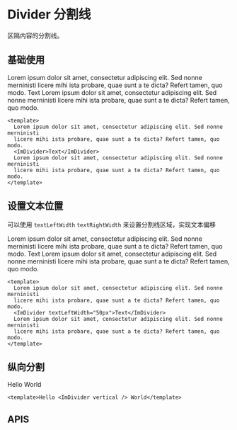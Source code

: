 # Divider 分割线

区隔内容的分割线。

## 基础使用

Lorem ipsum dolor sit amet, consectetur adipiscing elit. Sed nonne merninisti licere mihi ista probare, quae sunt a
te dicta? Refert tamen, quo modo.
<ImDivider>Text</ImDivider>
Lorem ipsum dolor sit amet, consectetur adipiscing elit. Sed nonne merninisti licere mihi ista probare, quae sunt a
te dicta? Refert tamen, quo modo.

```vue
<template>
  Lorem ipsum dolor sit amet, consectetur adipiscing elit. Sed nonne merninisti
  licere mihi ista probare, quae sunt a te dicta? Refert tamen, quo modo.
  <ImDivider>Text</ImDivider>
  Lorem ipsum dolor sit amet, consectetur adipiscing elit. Sed nonne merninisti
  licere mihi ista probare, quae sunt a te dicta? Refert tamen, quo modo.
</template>
```

## 设置文本位置

可以使用 `textLeftWidth` `textRightWidth` 来设置分割线区域，实现文本偏移

Lorem ipsum dolor sit amet, consectetur adipiscing elit. Sed nonne merninisti licere mihi ista probare, quae sunt a
te dicta? Refert tamen, quo modo.
<ImDivider textLeftWidth="50px">Text</ImDivider>
Lorem ipsum dolor sit amet, consectetur adipiscing elit. Sed nonne merninisti licere mihi ista probare, quae sunt a
te dicta? Refert tamen, quo modo.

```vue
<template>
  Lorem ipsum dolor sit amet, consectetur adipiscing elit. Sed nonne merninisti
  licere mihi ista probare, quae sunt a te dicta? Refert tamen, quo modo.
  <ImDivider textLeftWidth="50px">Text</ImDivider>
  Lorem ipsum dolor sit amet, consectetur adipiscing elit. Sed nonne merninisti
  licere mihi ista probare, quae sunt a te dicta? Refert tamen, quo modo.
</template>
```

## 纵向分割

Hello <ImDivider vertical /> World

```vue
<template>Hello <ImDivider vertical /> World</template>
```

## APIS
